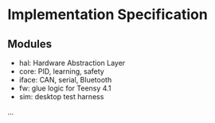 # Implementation Specification

## Modules
- hal: Hardware Abstraction Layer
- core: PID, learning, safety
- iface: CAN, serial, Bluetooth
- fw: glue logic for Teensy 4.1
- sim: desktop test harness

...  
